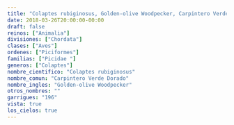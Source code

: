 ```yaml
---
title: "Colaptes rubiginosus, Golden-olive Woodpecker, Carpintero Verde Dorado"
date: 2018-03-26T20:00:00-00:00
draft: false
reinos: ["Animalia"]
divisiones: ["Chordata"]
clases: ["Aves"]
ordenes: ["Piciformes"]
familias: ["Picidae "]
generos: ["Colaptes"]
nombre_cientifico: "Colaptes rubiginosus"
nombre_comun: "Carpintero Verde Dorado"
nombre_ingles: "Golden-olive Woodpecker"
otros_nombres: ""
garrigues: "196"
vista: true
los_cielos: true
---
```

